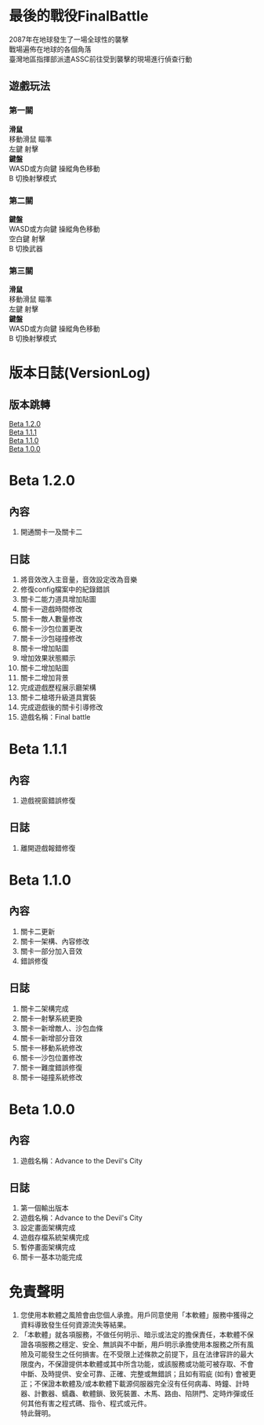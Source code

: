 # **最後的戰役FinalBattle**
2087年在地球發生了一場全球性的襲擊  
戰場遍佈在地球的各個角落  
臺灣地區指揮部派遣ASSC前往受到襲擊的現場進行偵查行動  
## **遊戲玩法**
### **第一關**
**滑鼠**  
移動滑鼠 瞄準  
左鍵 射擊  
**鍵盤**  
WASD或方向鍵 操縱角色移動  
B 切換射擊模式  
### **第二關**
**鍵盤**  
WASD或方向鍵 操縱角色移動  
空白鍵 射擊  
B 切換武器  
### **第三關**
**滑鼠**  
移動滑鼠 瞄準  
左鍵 射擊  
**鍵盤**  
WASD或方向鍵 操縱角色移動  
B 切換射擊模式  
# 版本日誌(VersionLog)
## 版本跳轉
[Beta 1.2.0](#beta-1.2.0)  
[Beta 1.1.1](#beta-1.1.1)  
[Beta 1.1.0](#beta-1.1.0)  
[Beta 1.0.0](#beta-1.0.0)  
# Beta 1.2.0
## 內容
1. 開通關卡一及關卡二
## 日誌
1. 將音效改入主音量，音效設定改為音樂
2. 修復config檔案中的紀錄錯誤
3. 關卡二能力道具增加貼圖
4. 關卡一遊戲時間修改
5. 關卡一敵人數量修改
6. 關卡一沙包位置更改
7. 關卡一沙包碰撞修改
8. 關卡一增加貼圖
9. 增加效果狀態顯示
10. 關卡二增加貼圖
11. 關卡二增加背景
12. 完成遊戲歷程展示廳架構
13. 關卡二槍塔升級道具實裝
14. 完成遊戲後的關卡引導修改
15. 遊戲名稱：Final battle

# Beta 1.1.1
## 內容
1. 遊戲視窗錯誤修復
## 日誌
1. 離開遊戲報錯修復

# Beta 1.1.0
## 內容
1. 關卡二更新
2. 關卡一架構、內容修改
3. 關卡一部分加入音效
4. 錯誤修復
## 日誌
1. 關卡二架構完成
2. 關卡一射擊系統更換
3. 關卡一新增敵人、沙包血條
4. 關卡一新增部分音效
5. 關卡一移動系統修改
6. 關卡一沙包位置修改
8. 關卡一難度錯誤修復
7. 關卡一碰撞系統修改

# Beta 1.0.0
## 內容
1. 遊戲名稱：Advance to the Devil's City
## 日誌
1. 第一個輸出版本
2. 遊戲名稱：Advance to the Devil's City
3. 設定畫面架構完成
4. 遊戲存檔系統架構完成
5. 暫停畫面架構完成
6. 關卡一基本功能完成
# **免責聲明**
1. 您使用本軟體之風險會由您個人承擔。用戶同意使用「本軟體」服務中獲得之資料導致發生任何資源流失等結果。  
2. 「本軟體」就各項服務，不做任何明示、暗示或法定的擔保責任，本軟體不保證各項服務之穩定、安全、無誤與不中斷，用戶明示承擔使用本服務之所有風險及可能發生之任何損害。在不受限上述條款之前提下，且在法律容許的最大限度內，不保證提供本軟體或其中所含功能，或該服務或功能可被存取、不會中斷、及時提供、安全可靠、正確、完整或無錯誤；且如有瑕疵 (如有) 會被更正；不保證本軟體及/或本軟體下載源伺服器完全沒有任何病毒、時鐘、計時器、計數器、蠕蟲、軟體鎖、致死裝置、木馬、路由、陷阱門、定時炸彈或任何其他有害之程式碼、指令、程式或元件。  
特此聲明。
#